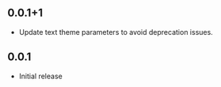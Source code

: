 ## 0.0.1+1

* Update text theme parameters to avoid deprecation issues.

## 0.0.1

* Initial release
